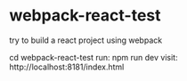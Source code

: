 # webpack-react-test
try to build a react project using webpack

cd webpack-react-test
run: npm run dev
visit: http://localhost:8181/index.html

